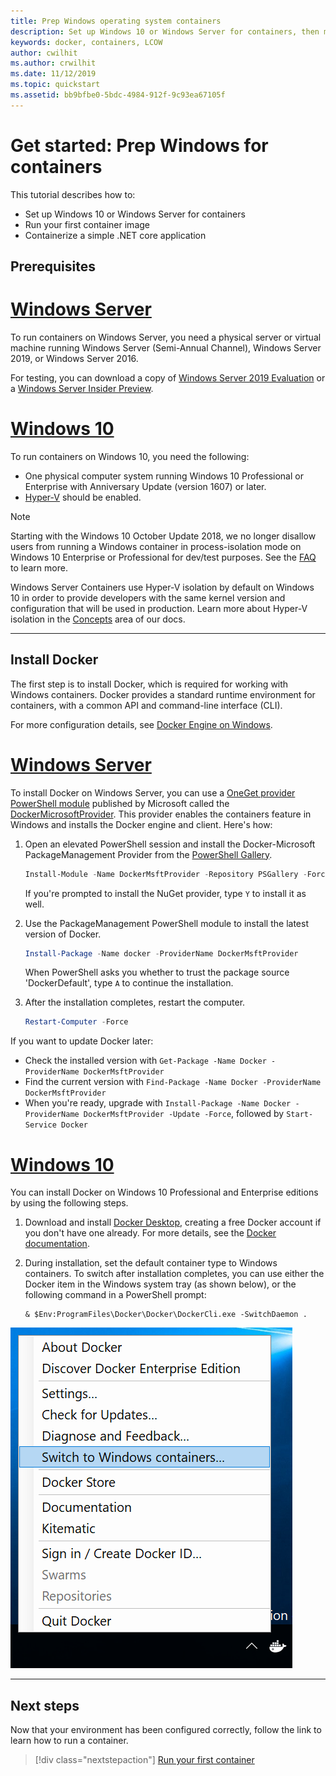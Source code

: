```yaml
---
title: Prep Windows operating system containers
description: Set up Windows 10 or Windows Server for containers, then move on to running your first container image.
keywords: docker, containers, LCOW
author: cwilhit
ms.author: crwilhit
ms.date: 11/12/2019
ms.topic: quickstart
ms.assetid: bb9bfbe0-5bdc-4984-912f-9c93ea67105f
---
```

# Get started: Prep Windows for containers

This tutorial describes how to:

- Set up Windows 10 or Windows Server for containers
- Run your first container image
- Containerize a simple .NET core application

## Prerequisites

<!-- start tab view -->
# [Windows Server](#tab/Windows-Server)

To run containers on Windows Server, you need a physical server or virtual machine running Windows Server (Semi-Annual Channel), Windows Server 2019, or Windows Server 2016.

For testing, you can download a copy of [Windows Server 2019 Evaluation](https://www.microsoft.com/evalcenter/evaluate-windows-server-2019 ) or a [Windows Server Insider Preview](https://insider.windows.com/for-business-getting-started-server/).

# [Windows 10](#tab/Windows-10-Client)

To run containers on Windows 10, you need the following:

- One physical computer system running Windows 10 Professional or Enterprise with Anniversary Update (version 1607) or later.
- [Hyper-V](/virtualization/hyper-v-on-windows/reference/hyper-v-requirements) should be enabled.

> [!NOTE]
>  Starting with the Windows 10 October Update 2018, we no longer disallow users from running a Windows container in process-isolation mode on Windows 10 Enterprise or Professional for dev/test purposes. See the [FAQ](../about/faq.md) to learn more.
>
> Windows Server Containers use Hyper-V isolation by default on Windows 10 in order to provide developers with the same kernel version and configuration that will be used in production. Learn more about Hyper-V isolation in the [Concepts](../manage-containers/hyperv-container.md) area of our docs.

---
<!-- stop tab view -->

## Install Docker

The first step is to install Docker, which is required for working with Windows containers. Docker provides a standard runtime environment for containers, with a common API and command-line interface (CLI).

For more configuration details, see [Docker Engine on Windows](../manage-docker/configure-docker-daemon.md).

<!-- start tab view -->
# [Windows Server](#tab/Windows-Server)

To install Docker on Windows Server, you can use a [OneGet provider PowerShell module](https://github.com/oneget/oneget) published by Microsoft called the [DockerMicrosoftProvider](https://github.com/OneGet/MicrosoftDockerProvider). This provider enables the containers feature in Windows and installs the Docker engine and client. Here's how:

1. Open an elevated PowerShell session and install the Docker-Microsoft PackageManagement Provider from the [PowerShell Gallery](https://www.powershellgallery.com/packages/DockerMsftProvider).

   ```powershell
   Install-Module -Name DockerMsftProvider -Repository PSGallery -Force
   ```

   If you're prompted to install the NuGet provider, type `Y` to install it as well.

2. Use the PackageManagement PowerShell module to install the latest version of Docker.

   ```powershell
   Install-Package -Name docker -ProviderName DockerMsftProvider
   ```

   When PowerShell asks you whether to trust the package source 'DockerDefault', type `A` to continue the installation.
3. After the installation completes, restart the computer.

   ```powershell
   Restart-Computer -Force
   ```

If you want to update Docker later:

- Check the installed version with `Get-Package -Name Docker -ProviderName DockerMsftProvider`
- Find the current version with `Find-Package -Name Docker -ProviderName DockerMsftProvider`
- When you're ready, upgrade with `Install-Package -Name Docker -ProviderName DockerMsftProvider -Update -Force`, followed by `Start-Service Docker`

# [Windows 10](#tab/Windows-10-Client)

You can install Docker on Windows 10 Professional and Enterprise editions by using the following steps.

1. Download and install [Docker Desktop](https://store.docker.com/editions/community/docker-ce-desktop-windows), creating a free Docker account if you don't have one already. For more details, see the [Docker documentation](https://docs.docker.com/docker-for-windows/install).

2. During installation, set the default container type to Windows containers. To switch after installation completes, you can use either the Docker item in the Windows system tray (as shown below), or the following command in a PowerShell prompt:

   ```console
   & $Env:ProgramFiles\Docker\Docker\DockerCli.exe -SwitchDaemon .
   ```

![Docker system tray menu showing the "Switch to Windows containers" command.](./media/docker-for-win-switch.png)

---
<!-- stop tab view -->

## Next steps

Now that your environment has been configured correctly, follow the link to learn how to run a container.

> [!div class="nextstepaction"]
> [Run your first container](./run-your-first-container.md)
